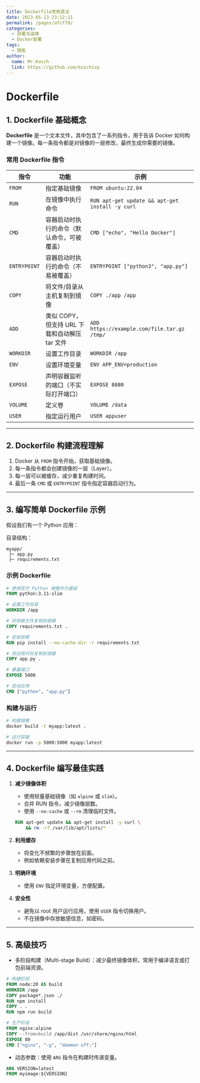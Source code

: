 ```yaml
---
title: Dockerfile常用语法
date: 2023-05-13 23:12:11
permalink: /pages/afcf79/
categories:
  - 部署与运维
  - Docker部署
tags:
  - 随笔
author: 
  name: Mr.Kusch
  link: https://github.com/kuschzzp
---
```


# Dockerfile

## 1. Dockerfile 基础概念

**Dockerfile** 是一个文本文件，其中包含了一系列指令，用于告诉 Docker 如何构建一个镜像。每一条指令都是对镜像的一层修改，最终生成你需要的镜像。

### 常用 Dockerfile 指令

| 指令           | 功能                             | 示例                                              |
| ------------ | ------------------------------ | ----------------------------------------------- |
| `FROM`       | 指定基础镜像                         | `FROM ubuntu:22.04`                             |
| `RUN`        | 在镜像中执行命令                       | `RUN apt-get update && apt-get install -y curl` |
| `CMD`        | 容器启动时执行的命令（默认命令，可被覆盖）          | `CMD ["echo", "Hello Docker"]`                  |
| `ENTRYPOINT` | 容器启动时执行的命令（不易被覆盖）              | `ENTRYPOINT ["python3", "app.py"]`              |
| `COPY`       | 将文件/目录从主机复制到镜像                 | `COPY ./app /app`                               |
| `ADD`        | 类似 COPY，但支持 URL 下载和自动解压 tar 文件 | `ADD https://example.com/file.tar.gz /tmp/`     |
| `WORKDIR`    | 设置工作目录                         | `WORKDIR /app`                                  |
| `ENV`        | 设置环境变量                         | `ENV APP_ENV=production`                        |
| `EXPOSE`     | 声明容器监听的端口（不实际打开端口）             | `EXPOSE 8080`                                   |
| `VOLUME`     | 定义卷                            | `VOLUME /data`                                  |
| `USER`       | 指定运行用户                         | `USER appuser`                                  |

---

## 2. Dockerfile 构建流程理解

1. Docker 从 `FROM` 指令开始，获取基础镜像。
2. 每一条指令都会创建镜像的一层（Layer）。
3. 每一层可以被缓存，减少重复构建时间。
4. 最后一条 `CMD` 或 `ENTRYPOINT` 指令指定容器启动行为。

---

## 3. 编写简单 Dockerfile 示例

假设我们有一个 Python 应用：

目录结构：

```
myapp/
 ├─ app.py
 ├─ requirements.txt
```

### 示例 Dockerfile

```dockerfile
# 使用官方 Python 镜像作为基础
FROM python:3.11-slim

# 设置工作目录
WORKDIR /app

# 将依赖文件复制到镜像
COPY requirements.txt .

# 安装依赖
RUN pip install --no-cache-dir -r requirements.txt

# 将应用代码复制到镜像
COPY app.py .

# 暴露端口
EXPOSE 5000

# 启动应用
CMD ["python", "app.py"]
```

### 构建与运行

```bash
# 构建镜像
docker build -t myapp:latest .

# 运行容器
docker run -p 5000:5000 myapp:latest
```

---

## 4. Dockerfile 编写最佳实践

1. **减少镜像体积**

    * 使用轻量基础镜像（如 `alpine` 或 `slim`）。
    * 合并 RUN 指令，减少镜像层数。
    * 使用 `--no-cache` 或 `--rm` 清理临时文件。

   ```dockerfile
   RUN apt-get update && apt-get install -y curl \
       && rm -rf /var/lib/apt/lists/*
   ```

2. **利用缓存**

    * 将变化不频繁的步骤放在前面。
    * 例如依赖安装步骤在复制应用代码之前。

3. **明确环境**

    * 使用 `ENV` 指定环境变量，方便配置。

4. **安全性**

    * 避免以 root 用户运行应用，使用 `USER` 指令切换用户。
    * 不在镜像中存放敏感信息，如密码。

---

## 5. 高级技巧

* 多阶段构建（Multi-stage Build）：减少最终镜像体积，常用于编译语言或打包前端资源。

```dockerfile
# 构建阶段
FROM node:20 AS build
WORKDIR /app
COPY package*.json ./
RUN npm install
COPY . .
RUN npm run build

# 生产阶段
FROM nginx:alpine
COPY --from=build /app/dist /usr/share/nginx/html
EXPOSE 80
CMD ["nginx", "-g", "daemon off;"]
```

* 动态参数：使用 `ARG` 指令在构建时传递变量。

```dockerfile
ARG VERSION=latest
FROM myimage:${VERSION}
```
